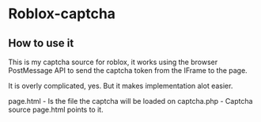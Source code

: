 # Roblox-captcha

## How to use it
This is my captcha source for roblox, it works using the browser PostMessage API to send the captcha token from the IFrame to the page.

It is overly complicated, yes. But it makes implementation alot easier.

page.html - Is the file the captcha will be loaded on
captcha.php - Captcha source page.html points to it.
